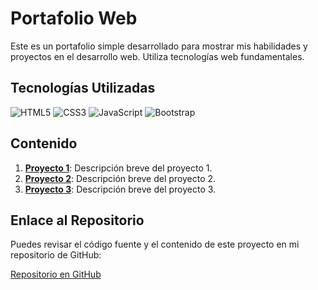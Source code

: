 # Portafolio Web

Este es un portafolio simple desarrollado para mostrar mis habilidades y proyectos en el desarrollo web. Utiliza tecnologías web fundamentales.


## Tecnologías Utilizadas

![HTML5](https://img.shields.io/badge/HTML5-E34F26?style=for-the-badge&logo=html5&logoColor=white)
![CSS3](https://img.shields.io/badge/CSS3-1572B6?style=for-the-badge&logo=css3&logoColor=white)
![JavaScript](https://img.shields.io/badge/JavaScript-323330?style=for-the-badge&logo=javascript&logoColor=F7DF1E)
![Bootstrap](https://img.shields.io/badge/Bootstrap-563D7C?style=for-the-badge&logo=bootstrap&logoColor=white)


## Contenido

1. **[Proyecto 1](enlace-a-tu-proyecto1)**: Descripción breve del proyecto 1. 
2. **[Proyecto 2](enlace-a-tu-proyecto2)**: Descripción breve del proyecto 2.
3. **[Proyecto 3](enlace-a-tu-proyecto3)**: Descripción breve del proyecto 3.


## Enlace al Repositorio

Puedes revisar el código fuente y el contenido de este proyecto en mi repositorio de GitHub:

[Repositorio en GitHub](https://github.com/Cristopherjoo/eval-portafolio.git)
